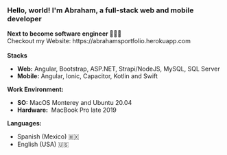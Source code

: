<h3>Hello, world! I'm Abraham, a full-stack web and mobile developer</h3>
<strong>Next to become software engineer 👷🏽‍♂️</strong> 
<br>
Checkout my Website: https://abrahamsportfolio.herokuapp.com
<br>
<br>
<strong>Stacks</strong>
<ul>
 <li><strong>Web:</strong>&nbsp;Angular, Bootstrap, ASP.NET, Strapi/NodeJS, MySQL, SQL Server</li>
 <li><strong>Mobile:</strong>&nbsp;Angular, Ionic, Capacitor, Kotlin and Swift</li>
</ul> 

<strong>Work Environment:</strong>
<ul>
 <li><strong>SO:</strong>&nbsp;MacOS Monterey and Ubuntu 20.04</li>
 <li><strong>Hardware:</strong>&nbsp; MacBook Pro late 2019</li>
</ul>

<strong>Languages:</strong>
<ul>
 <li>Spanish (Mexico) 🇲🇽</li>
 <li>English (USA) 🇺🇸</li>
</ul>
